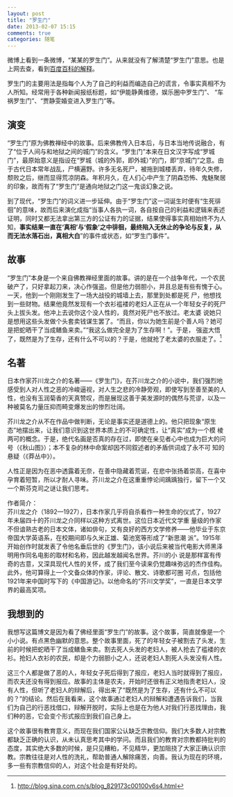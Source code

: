 ```yaml
---
layout: post
title: "罗生门"
date: 2013-02-07 15:15
comments: true
categories: 随笔 
---
```


微博上看到一条微博，“某某的罗生门”。从来就没有了解清楚“罗生门”意思。也是上网去查，看到[百度百科的解释](http://baike.baidu.com/view/28002.htm?subLemmaId=9020745&fromId=163122#sub9020742)。

罗生门的主要用法是指每个人为了自己的利益而编造自己的谎言，令事实真相不为人所知。经常用于各种新闻报纸标题，如“伊能静黄维德，娱乐圈中罗生门”、 “车祸罗生门”、“贾静雯婚变进入罗生门”等。


## 演变

“罗生门”原为佛教禅经中的故事。后来佛教传入日本后，与日本当地传说融合，有了“位于人间与和地狱之间的城门”的含义。“罗生门”本来在日文汉字写成“罗城门”，最原始意义是指设在“罗城（城的外郭，即外城）”的门，即“京城门”之意。由于古代日本常年战乱，尸横遍野。许多无名死尸，被拖到城楼丢弃，待年久失修，颓败之后，继而显得荒凉阴森。年积月久，在人们心中产生了阴森恐怖、鬼魅聚居的印象，故而有了“罗生门”是通向地狱之门这一鬼谈幻象之说。　

到了现代，“罗生门”的词义进一步延伸。由于“罗生门”这一词诞生时便有“生死徘徊”的意味，故而后来演化成指“当事人各执一词，各自按自己的利益和逻辑来表述证明，同时又都无法拿出第三方的公证有力的证据，结果使得事实真相始终不为人知，<b>事实结果一直在‘真相’与‘假象’之中徘徊，最终陷入无休止的争论与反复，从而无法水落石出，真相大白</b>”的事件或状态，如“罗生门事件”。

## 故事

“罗生门”本身是一个来自佛教禅经里面的故事。讲的是在一个战争年代，一个农民破产了，只好拿起刀来，决心作强盗。但是他力弱胆小，并且总是有些有愧于心。一天，他到一个刚刚发生了一场大战役的城墙上去，那里到处都是死 尸，他想找到一些财物。结果他竟然发现有一个衣衫褴褛的老妇人正在从一个年轻女子的死尸头上拔头发。他冲上去说你这个没人性的，竟然对死尸也不放过。老太婆 说她只是想用这些头发做个头套卖钱谋生罢了。“而且，你以为她生前是个善人吗？她可是把蛇晒干了当成鳝鱼来卖。”“我这么做完全是为了生存啊！”。于是， 强盗大悟了，既然是为了生存，还有什么不可以的？于是，他就抢了老太婆的衣服走了。[^1]

<!-- more -->

## 名著

日本作家芥川龙之介的名著——《罗生门》，在芥川龙之介的小说中，我们强烈地感受到人对人性之恶的冷峻逼视，对人生之悲的冷静旁观，即使写到至善至美的人性，也没有玉润菊香的天真赞叹，而是展现这善于美发源时的偶然与荒谬，以及一种被莫名力量压抑而畸变爆发出的惨烈壮阔。

芥川龙之介从不在作品中做判断，无论是事实还是道德上的。他只把现象“原生态”地摆出来，让我们意识到这世界本质上的不可确定性，让“真实”成为一个模 棱两可的概念。于是，绝代名画是否真的存在过，即使在亲见者心中也成为巨大的问号（《秋山图》）；本不复杂的林中命案却因不同叙述者的矛盾供词成了永不可 知的悬疑（《莽丛中》）。

人性正是因为在恶中透露着无奈，在善中隐藏着荒诞，在悲中张扬着崇高，在喜中孕育着短暂，所以才耐人寻味。芥川龙之介在这重重悖论间踽踽独行，留下一个又一个斯芬克司之谜让我们思考。  

作者简介：  
    芥川龙之介（1892—1927），日本作家几乎将自杀看作一种生命的仪式了，1927年未届四十的芥川龙之介同样以这种方式离世。这位日本近代文学重 量级的作家不但谙熟古老的日本文体，诸如俳句，又有良好的西方文学修养——他毕业于东京帝国大学英语系，在校期间即与久米正雄、菊池宽等形成了“新思潮 派”。1915年开始创作时就发表了令他名垂后世的《罗生门》，该小说后来被当代电影大师黑泽明用作同名电影的取材和名称，因此越发越闻名世界。芥川的小 说是那样富有传奇的古意，又深具现代人性的关怀，成了我们至今读来仍觉趣味弥远的杰作佳构。此外，他可算得上一个文备众体的作家，评论、散文、诗歌都可圈 可点，包括他1921年来中国时写下的《中国游记》。以他命名的“芥川文学奖”，一直是日本文学界的最高奖项。

## 我想到的

我想写这篇博文是因为看了佛经里面“罗生门”的故事。这个故事，简直就像是一个小小说。有点黑色幽默的意思。整个故事里面，死了的年轻女子被割去了头发，生前的时候把蛇晒干了当成鳝鱼来卖。割去死人头发的老妇人，被人抢去了褴褛的衣衫。抢妇人衣衫的农民，却是个力弱胆小之人，还说老妇人割死人头发没有人性。

这三个人都是做了恶的人，年轻女子死后得到了报应，老妇人当时就得到了报应，而农夫还没有得到报应。故事的主体是农夫，开始时还很有正义地指责老妇人，没有人性，但听了老妇人的辩解后，得出来了“既然是为了生存，还有什么不可以的？”的结论。然后在我看来，这个故事通过老妇人的辩解和遭遇告诉我们，当我们为自己的行恶找借口，辩解开脱时，实际上也是在为他人对我们行恶找理由，我们种的恶，它会变个形式报应到我们自己身上。

这个故事很有教育意义，而现在我们国家公认缺乏宗教信仰。我们大多数人对宗教都缺乏正确的认识，从未认真思考其中的学问。而且我们的教育对宗教都持批判的态度，其实绝大多数的时候，是只见糟粕，不见精华，更加阻挠了大家正确认识宗教。宗教往往是对人性的洗礼，帮助普通人解除痛苦，向善。我认为现在的环境，多一些有宗教信仰的人，对这个社会是有好处的。

[^1]: <http://blog.sina.com.cn/s/blog_829173c00100v6s4.html>
